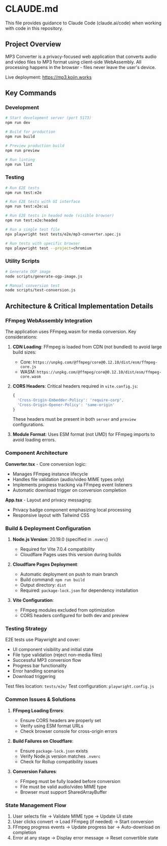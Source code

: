 # CLAUDE.md

This file provides guidance to Claude Code (claude.ai/code) when working with code in this repository.

## Project Overview

MP3 Converter is a privacy-focused web application that converts audio and video files to MP3 format using client-side WebAssembly. All processing happens in the browser - files never leave the user's device.

Live deployment: https://mp3.kojin.works

## Key Commands

### Development
```bash
# Start development server (port 5173)
npm run dev

# Build for production
npm run build

# Preview production build
npm run preview

# Run linting
npm run lint
```

### Testing
```bash
# Run E2E tests
npm run test:e2e

# Run E2E tests with UI interface
npm run test:e2e:ui

# Run E2E tests in headed mode (visible browser)
npm run test:e2e:headed

# Run a single test file
npx playwright test tests/e2e/mp3-converter.spec.js

# Run tests with specific browser
npx playwright test --project=chromium
```

### Utility Scripts
```bash
# Generate OGP image
node scripts/generate-ogp-image.js

# Manual conversion test
node scripts/test-conversion.js
```

## Architecture & Critical Implementation Details

### FFmpeg WebAssembly Integration
The application uses FFmpeg.wasm for media conversion. Key considerations:

1. **CDN Loading**: FFmpeg is loaded from CDN (not bundled) to avoid large build sizes:
   - Core: `https://unpkg.com/@ffmpeg/core@0.12.10/dist/esm/ffmpeg-core.js`
   - WASM: `https://unpkg.com/@ffmpeg/core@0.12.10/dist/esm/ffmpeg-core.wasm`

2. **CORS Headers**: Critical headers required in `vite.config.js`:
   ```javascript
   {
     'Cross-Origin-Embedder-Policy': 'require-corp',
     'Cross-Origin-Opener-Policy': 'same-origin'
   }
   ```
   These headers must be present in both `server` and `preview` configurations.

3. **Module Format**: Uses ESM format (not UMD) for FFmpeg imports to avoid loading errors.

### Component Architecture

**Converter.tsx** - Core conversion logic:
- Manages FFmpeg instance lifecycle
- Handles file validation (audio/video MIME types only)
- Implements progress tracking via FFmpeg event listeners
- Automatic download trigger on conversion completion

**App.tsx** - Layout and privacy messaging:
- Privacy badge component emphasizing local processing
- Responsive layout with Tailwind CSS

### Build & Deployment Configuration

1. **Node.js Version**: 20.19.0 (specified in `.nvmrc`)
   - Required for Vite 7.0.4 compatibility
   - Cloudflare Pages uses this version during builds

2. **Cloudflare Pages Deployment**:
   - Automatic deployment on push to main branch
   - Build command: `npm run build`
   - Output directory: `dist`
   - Required: `package-lock.json` for dependency installation

3. **Vite Configuration**:
   - FFmpeg modules excluded from optimization
   - CORS headers configured for both dev and preview

### Testing Strategy

E2E tests use Playwright and cover:
- UI component visibility and initial state
- File type validation (reject non-media files)
- Successful MP3 conversion flow
- Progress bar functionality
- Error handling scenarios
- Download triggering

Test files location: `tests/e2e/`
Test configuration: `playwright.config.js`

### Common Issues & Solutions

1. **FFmpeg Loading Errors**: 
   - Ensure CORS headers are properly set
   - Verify using ESM format URLs
   - Check browser console for cross-origin errors

2. **Build Failures on Cloudflare**:
   - Ensure `package-lock.json` exists
   - Verify Node.js version matches `.nvmrc`
   - Check for Rollup compatibility issues

3. **Conversion Failures**:
   - FFmpeg must be fully loaded before conversion
   - File must be valid audio/video MIME type
   - Browser must support SharedArrayBuffer

### State Management Flow

1. User selects file → Validate MIME type → Update UI state
2. User clicks convert → Load FFmpeg (if needed) → Start conversion
3. FFmpeg progress events → Update progress bar → Auto-download on completion
4. Error at any stage → Display error message → Reset convertible state